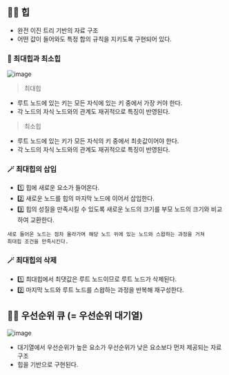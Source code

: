 ## 🧙‍♀️ 힙

- 완전 이진 트리 기반의 자료 구조
- 어떤 값이 들어와도 특정 합의 규칙을 지키도록 구현되어 있다.

### 🔮 최대힙과 최소힙

![image](https://github.com/JeongwooHam/FE_Study_Logs/assets/123251211/c279b373-32e0-4621-9a3c-02ef165f9911)

> 최대힙

- 루트 노드에 있는 키는 모든 자식에 있는 키 중에서 가장 커야 한다.
- 각 노드의 자식 노드와의 관계도 재귀적으로 특징이 반영된다.

> 최소힙

- 루트 노드에 있는 키가 모든 자식의 키 중에서 최솟값이어야 한다.
- 각 노드의 자식 노드와의 관계도 재귀적으로 특징이 반영된다.

### 🪄 최대힙의 삽입

- 1️⃣ 힙에 새로운 요소가 들어온다.
- 2️⃣ 새로운 노드를 힙의 마지막 노드에 이어서 삽입한다.
- 3️⃣ 힙의 성질을 만족시킬 수 있도록 새로운 노드의 크기를 부모 노드의 크기와 비교하여 교환한다.

```
새로 들어온 노드는 점차 올라가며 해당 노드 위에 있는 노드와 스왑하는 과정을 거쳐
최대힙 조건을 만족시킨다.
```

### 🪄 최대힙의 삭제

- 1️⃣ 최대힙에서 최댓값은 루트 노드이므로 루트 노드가 삭제된다.
- 2️⃣ 마지막 노드와 루트 노드를 스왑하는 과정을 반복해 재구성한다.

## 🧙‍♀️ 우선순위 큐 (= 우선순위 대기열)

![image](https://github.com/JeongwooHam/FE_Study_Logs/assets/123251211/d952f9d8-00cd-46f4-bc2f-38df4f7359a4)

- 대기열에서 우선순위가 높은 요소가 우선순위가 낮은 요소보다 먼저 제공되는 자료 구조
- 힙을 기반으로 구현된다.
